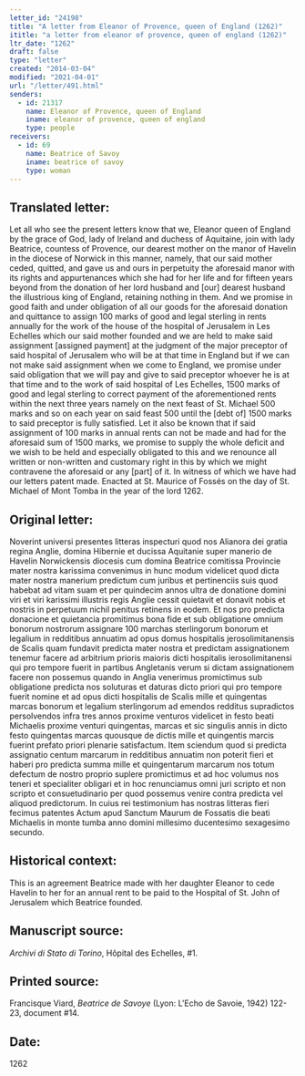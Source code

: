 ```yaml
---
letter_id: "24198"
title: "A letter from Eleanor of Provence, queen of England (1262)"
ititle: "a letter from eleanor of provence, queen of england (1262)"
ltr_date: "1262"
draft: false
type: "letter"
created: "2014-03-04"
modified: "2021-04-01"
url: "/letter/491.html"
senders:
  - id: 21317
    name: Eleanor of Provence, queen of England
    iname: eleanor of provence, queen of england
    type: people
receivers:
  - id: 69
    name: Beatrice of Savoy
    iname: beatrice of savoy
    type: woman
---
```

<h2> Translated letter:</h2>Let all who see the present letters know that we, Eleanor queen of England by the grace of God, lady of Ireland and duchess of Aquitaine, join with lady Beatrice, countess of Provence, our dearest mother on the manor of Havelin in the diocese of Norwick in this manner, namely, that our said mother ceded, quitted, and gave us and ours in perpetuity the aforesaid manor with its rights and appurtenances which she had for her life and for fifteen years beyond from the donation of her lord husband and [our] dearest husband the illustrious king of England, retaining nothing in them.
And we promise in good faith and under obligation of all our goods for the aforesaid donation and quittance to assign 100 marks of good and legal sterling in rents annually for the work of the house of the hospital of Jerusalem in Les Echelles which our said mother founded and we are held to make said assignment [assigned payment] at the judgment of the major preceptor of said hospital of Jerusalem who will be at that time in England but if we can not make said assignment when we come to England, we promise under said obligation that we will pay and give to said preceptor whoever he is at that time and to the work of said hospital of Les Echelles, 1500 marks of good and legal sterling to correct payment of the aforementioned rents within the next three years namely on the next feast of St. Michael 500 marks and so on each year on said feast 500 until the [debt of] 1500 marks to said preceptor is fully satisfied.  Let it also be known that if said assignment of 100 marks in annual rents can not be made and had for the aforesaid sum of 1500 marks, we promise to supply the whole deficit and we wish to be held and especially obligated to this and we renounce all written or non-written and customary right in this by which we might contravene the aforesaid or any [part] of it.
In witness of which we have had our letters patent made.  Enacted at St. Maurice of Fossés on the day of St. Michael of Mont Tomba in the year of the lord 1262.
<h2 class="mt-4"> Original letter:</h2>Noverint universi presentes litteras inspecturi quod nos Alianora dei gratia regina Anglie, domina Hibernie et ducissa Aquitanie super manerio de Havelin Norwickensis diocesis cum domina Beatrice comitissa Provincie mater nostra karissima convenimus in hunc modum videlicet quod dicta mater nostra manerium predictum cum juribus et pertinenciis suis quod habebat ad vitam suam et per quindecim annos ultra de donatione domini viri et viri karissimi illustris regis Anglie cessit quietavit et donavit nobis et nostris in perpetuum nichil penitus retinens in eodem. Et nos pro predicta donacione et quietancia promitimus bona fide et sub obligatione omnium bonorum nostrorum assignare 100 marchas sterlingorum bonorum et legalium in redditibus annuatim ad opus domus hospitalis jerosolimitanensis de Scalis quam fundavit predicta mater nostra et predictam assignationem tenemur facere ad arbitrium prioris maioris dicti hospitalis ierosolimitanensi qui pro tempore fuerit in partibus Angletanis verum si dictam assignationem facere non possemus quando in Anglia venerimus promictimus sub obligatione predicta nos soluturas et daturas dicto priori qui pro tempore fuerit nomine et ad opus dicti hospitalis de Scalis mille et quingentas marcas bonorum et legalium sterlingorum ad emendos redditus supradictos persolvendos infra tres annos proxime venturos videlicet in festo beati Michaelis proxime venturi quingentas, marcas et sic singulis annis in dicto festo quingentas marcas quousque de dictis mille et quingentis marcis fuerint prefato priori plenarie satisfactum. Item sciendum quod si predicta assignatio centum marcarum in redditibus annuatim non poterit fieri et haberi pro predicta summa mille et quingentarum marcarum nos totum defectum de nostro proprio suplere promictimus et ad hoc volumus nos teneri et specialiter obligari et in hoc renunciamus omni juri scripto et non scripto et consuetudinario per quod possemus venire contra predicta vel aliquod predictorum. In cuius rei testimonium has nostras litteras fieri fecimus patentes Actum apud Sanctum Maurum de Fossatis die beati Michaelis in monte tumba anno domini millesimo ducentesimo sexagesimo secundo.
<h2 class="mt-4"> Historical context:</h2>This is an agreement Beatrice made with her daughter Eleanor to cede Havelin to her for an annual rent to be paid to the Hospital of St. John of Jerusalem which Beatrice founded.
<h2 class="mt-4"> Manuscript source:</h2><p><em>Archivi di Stato di Torino</em>, Hôpital des Echelles, #1.</p><h2 class="mt-4"> Printed source:</h2><p>Francisque Viard, <em>Beatrice de Savoye</em> (Lyon: L'Echo de Savoie, 1942) 122-23, document #14.</p><h2 class="mt-4"> Date:</h2>1262